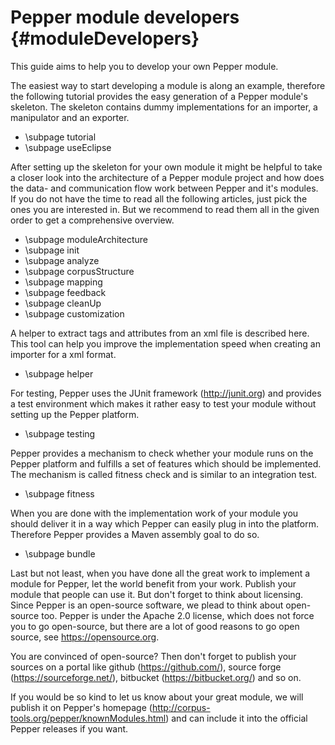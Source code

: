 Pepper module developers {#moduleDevelopers}
============================

This guide aims to help you to develop your own Pepper module.

The easiest way to start developing a module is along an example, therefore the following tutorial provides the easy generation of a Pepper module's skeleton. The skeleton contains dummy implementations for an importer, a manipulator and an exporter.  

* \subpage tutorial
* \subpage useEclipse

After setting up the skeleton for your own module it might be helpful to take a closer look into the architecture of a Pepper module project and how does the data- and communication flow work between Pepper and it's modules. If you do not have the time to read all the following articles, just pick the ones you are interested in. But we recommend to read them all in the given order to get a comprehensive overview. 

* \subpage moduleArchitecture
* \subpage init
* \subpage analyze
* \subpage corpusStructure
* \subpage mapping
* \subpage feedback
* \subpage cleanUp
* \subpage customization

A helper to extract tags and attributes from an xml file is described here. This tool can help you improve the implementation speed when creating an importer for a  xml format. 

* \subpage helper

For testing, Pepper uses the JUnit framework (http://junit.org) and provides a test environment which makes it rather easy to test your module without setting up the Pepper platform.

* \subpage testing

Pepper provides a mechanism to check whether your module runs on the Pepper platform and fulfills a set of features which should be implemented. The mechanism is called fitness check and is similar to an integration test. 

* \subpage fitness 

When you are done with the implementation work of your module you should deliver it in a way which Pepper can easily plug in into the platform. Therefore Pepper provides a Maven assembly goal to do so.  

* \subpage bundle

Last but not least, when you have done all the great work to implement a module for Pepper, let the world benefit from your work. Publish your module that people can use it. But don't forget to think about licensing. Since Pepper is an open-source software, we plead to think about open-source too. Pepper is under the Apache 2.0 license, which does not force you to go open-source, but there are a lot of good reasons to go open source, see https://opensource.org.
 
You are convinced of open-source? Then don't forget to publish your sources on a portal like github (https://github.com/), source forge (https://sourceforge.net/), bitbucket (https://bitbucket.org/) and so on.

If you would be so kind to let us know about your great module, we will publish it on Pepper's homepage (http://corpus-tools.org/pepper/knownModules.html) and can include it into the official Pepper releases if you want.
